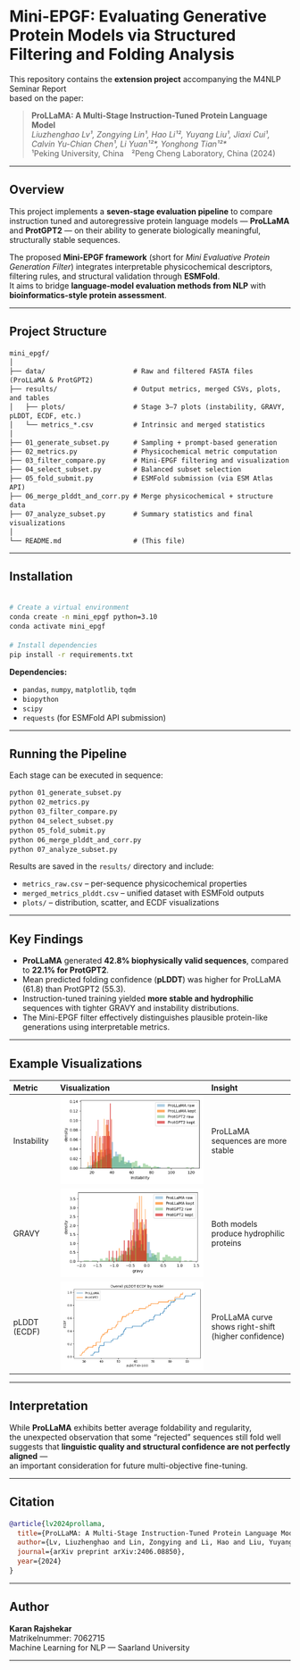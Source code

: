 # Mini-EPGF: Evaluating Generative Protein Models via Structured Filtering and Folding Analysis

This repository contains the **extension project** accompanying the M4NLP Seminar Report  
based on the paper:

> **ProLLaMA: A Multi-Stage Instruction-Tuned Protein Language Model**  
> *Liuzhenghao Lv¹, Zongying Lin¹, Hao Li¹², Yuyang Liu¹, Jiaxi Cui¹,  
> Calvin Yu-Chian Chen¹, Li Yuan¹²\*, Yonghong Tian¹²\**  
> ¹Peking University, China ²Peng Cheng Laboratory, China (2024)

---

##  Overview

This project implements a **seven-stage evaluation pipeline** to compare instruction tuned and autoregressive protein language models — **ProLLaMA** and **ProtGPT2** — on their ability to generate biologically meaningful, structurally stable sequences.

The proposed **Mini-EPGF framework** (short for *Mini Evaluative Protein Generation Filter*) integrates interpretable physicochemical descriptors, filtering rules, and structural validation through **ESMFold**.  
It aims to bridge **language-model evaluation methods from NLP** with **bioinformatics-style protein assessment**.

---

## Project Structure

```
mini_epgf/
│
├── data/                      # Raw and filtered FASTA files (ProLLaMA & ProtGPT2)
├── results/                   # Output metrics, merged CSVs, plots, and tables
│   ├── plots/                 # Stage 3–7 plots (instability, GRAVY, pLDDT, ECDF, etc.)
│   └── metrics_*.csv          # Intrinsic and merged statistics
│
├── 01_generate_subset.py      # Sampling + prompt-based generation
├── 02_metrics.py              # Physicochemical metric computation
├── 03_filter_compare.py       # Mini-EPGF filtering and visualization
├── 04_select_subset.py        # Balanced subset selection
├── 05_fold_submit.py          # ESMFold submission (via ESM Atlas API)
├── 06_merge_plddt_and_corr.py # Merge physicochemical + structure data
├── 07_analyze_subset.py       # Summary statistics and final visualizations
│
└── README.md                  # (This file)
```

---

## Installation

```bash

# Create a virtual environment
conda create -n mini_epgf python=3.10
conda activate mini_epgf

# Install dependencies
pip install -r requirements.txt
```

**Dependencies:**
- `pandas`, `numpy`, `matplotlib`, `tqdm`
- `biopython`
- `scipy`
- `requests` (for ESMFold API submission)

---

## Running the Pipeline

Each stage can be executed in sequence:

```bash
python 01_generate_subset.py
python 02_metrics.py
python 03_filter_compare.py
python 04_select_subset.py
python 05_fold_submit.py
python 06_merge_plddt_and_corr.py
python 07_analyze_subset.py
```

Results are saved in the `results/` directory and include:
- `metrics_raw.csv` – per-sequence physicochemical properties  
- `merged_metrics_plddt.csv` – unified dataset with ESMFold outputs  
- `plots/` – distribution, scatter, and ECDF visualizations

---

## Key Findings

- **ProLLaMA** generated **42.8% biophysically valid sequences**, compared to **22.1% for ProtGPT2**.  
- Mean predicted folding confidence (**pLDDT**) was higher for ProLLaMA (61.8) than ProtGPT2 (55.3).  
- Instruction-tuned training yielded **more stable and hydrophilic** sequences with tighter GRAVY and instability distributions.  
- The Mini-EPGF filter effectively distinguishes plausible protein-like generations using interpretable metrics.

---

## Example Visualizations

| Metric | Visualization | Insight |
|:-------|:--------------|:--------|
| Instability | ![Instability](results/plots/instability_by_model_kept_hist.png) | ProLLaMA sequences are more stable |
| GRAVY | ![GRAVY](results/plots/gravy_by_model_kept_hist.png) | Both models produce hydrophilic proteins |
| pLDDT (ECDF) | ![ECDF](results/plots/ecdf_pLDDT_by_model.png) | ProLLaMA curve shows right-shift (higher confidence) |

---

## Interpretation

While **ProLLaMA** exhibits better average foldability and regularity,  
the unexpected observation that some “rejected” sequences still fold well  
suggests that **linguistic quality and structural confidence are not perfectly aligned** —  
an important consideration for future multi-objective fine-tuning.

---

## Citation


```bibtex
@article{lv2024prollama,
  title={ProLLaMA: A Multi-Stage Instruction-Tuned Protein Language Model},
  author={Lv, Liuzhenghao and Lin, Zongying and Li, Hao and Liu, Yuyang and Cui, Jiaxi and Chen, Calvin Yu-Chian and Yuan, Li and Tian, Yonghong},
  journal={arXiv preprint arXiv:2406.08850},
  year={2024}
}


```

---

## Author

**Karan Rajshekar**  
Matrikelnummer: 7062715  
Machine Learning for NLP — Saarland University  

---


